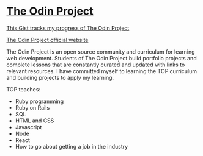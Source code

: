 # [The Odin Project](https://www.theodinproject.com)

[This Gist tracks my progress of The Odin Project](https://gist.github.com/xiaozhong21/b1bd68fd6f08863466712c6d0c86accc)

[The Odin Project official website](https://www.theodinproject.com)

The Odin Project is an open source community and curriculum for learning web development. Students of The Odin Project build portfolio projects and complete lessons that are constantly curated and updated with links to relevant resources. I have committed myself to learning the TOP curriculum and building projects to apply my learning.

TOP teaches:

* Ruby programming
* Ruby on Rails
* SQL
* HTML and CSS
* Javascript 
* Node
* React
* How to go about getting a job in the industry
